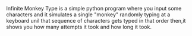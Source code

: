 Infinite Monkey Type is a simple python program where you input some characters and it simulates a single "monkey" randomly typing at a keyboard unil that sequence of characters gets typed in that order then,it shows you how many attempts it took and how long it took.
